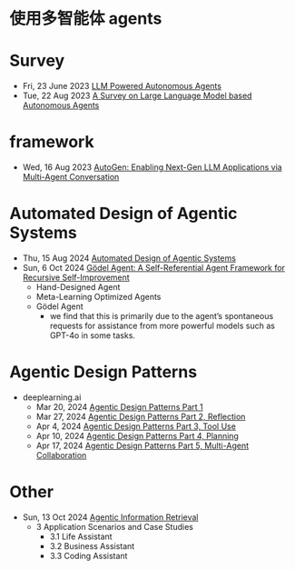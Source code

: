 # 使用多智能体 agents

# Survey
- Fri, 23 June 2023 [LLM Powered Autonomous Agents](https://lilianweng.github.io/posts/2023-06-23-agent/)
- Tue, 22 Aug 2023 [A Survey on Large Language Model based Autonomous Agents](https://arxiv.org/abs/2308.11432)

# framework 
- Wed, 16 Aug 2023 [AutoGen: Enabling Next-Gen LLM Applications via Multi-Agent Conversation](https://arxiv.org/abs/2308.08155)

# Automated Design of Agentic Systems
- Thu, 15 Aug 2024 [Automated Design of Agentic Systems](https://arxiv.org/abs/2408.08435)
- Sun, 6 Oct 2024 [Gödel Agent: A Self-Referential Agent Framework for Recursive Self-Improvement](https://arxiv.org/abs/2410.04444)
  - Hand-Designed Agent
  - Meta-Learning Optimized Agents
  - Gödel Agent
    - we find that this is primarily due to the agent’s spontaneous requests for assistance from more powerful models such as GPT-4o in some tasks.


# Agentic Design Patterns
- deeplearning.ai
  - Mar 20, 2024 [Agentic Design Patterns Part 1](https://www.deeplearning.ai/the-batch/how-agents-can-improve-llm-performance/)
  - Mar 27, 2024 [Agentic Design Patterns Part 2, Reflection](https://www.deeplearning.ai/the-batch/agentic-design-patterns-part-2-reflection/)
  - Apr 4, 2024 [Agentic Design Patterns Part 3, Tool Use](https://www.deeplearning.ai/the-batch/agentic-design-patterns-part-3-tool-use/)
  - Apr 10, 2024 [Agentic Design Patterns Part 4, Planning](https://www.deeplearning.ai/the-batch/agentic-design-patterns-part-4-planning/)
  - Apr 17, 2024 [Agentic Design Patterns Part 5, Multi-Agent Collaboration](https://www.deeplearning.ai/the-batch/agentic-design-patterns-part-5-multi-agent-collaboration)

# Other
- Sun, 13 Oct 2024 [Agentic Information Retrieval](https://arxiv.org/abs/2410.09713)
  - 3 Application Scenarios and Case Studies
    - 3.1 Life Assistant
    - 3.2 Business Assistant
    - 3.3 Coding Assistant